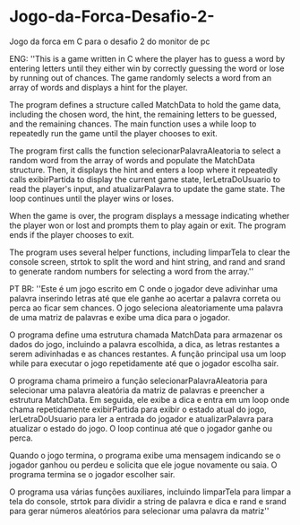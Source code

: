 # Jogo-da-Forca-Desafio-2-
Jogo da forca em C para o desafio 2 do monitor de pc

ENG: ''This is a game written in C where the player has to guess a word by entering letters until they either win by correctly 
guessing the word or lose by running out of chances. The game randomly selects a word from an array of words and displays a hint for the player.

The program defines a structure called MatchData to hold the game data, including the chosen word, the hint, the remaining 
letters to be guessed, and the remaining chances. The main function uses a while loop to repeatedly run the game until the player chooses to exit.

The program first calls the function selecionarPalavraAleatoria to select a random word from the array of words and populate the MatchData structure. 
Then, it displays the hint and enters a loop where it repeatedly calls exibirPartida to display the current game state, lerLetraDoUsuario to read the player's input, 
and atualizarPalavra to update the game state. The loop continues until the player wins or loses.

When the game is over, the program displays a message indicating whether the player won or lost and prompts them to play again or exit. 
The program ends if the player chooses to exit.

The program uses several helper functions, including limparTela to clear the console screen, 
strtok to split the word and hint string, and rand and srand to generate random numbers for selecting a word from the array.''




PT BR: ''Este é um jogo escrito em C onde o jogador deve adivinhar uma palavra inserindo letras até que ele ganhe ao acertar a palavra correta ou perca ao ficar sem chances. 
O jogo seleciona aleatoriamente uma palavra de uma matriz de palavras e exibe uma dica para o jogador.

O programa define uma estrutura chamada MatchData para armazenar os dados do jogo, incluindo a palavra escolhida, a dica, as letras restantes a serem adivinhadas e as 
chances restantes. A função principal usa um loop while para executar o jogo repetidamente até que o jogador escolha sair.

O programa chama primeiro a função selecionarPalavraAleatoria para selecionar uma palavra aleatória da matriz de palavras e preencher a estrutura MatchData. 
Em seguida, ele exibe a dica e entra em um loop onde chama repetidamente exibirPartida para exibir o estado atual do jogo, lerLetraDoUsuario para ler a entrada do jogador e 
atualizarPalavra para atualizar o estado do jogo. O loop continua até que o jogador ganhe ou perca.

Quando o jogo termina, o programa exibe uma mensagem indicando se o jogador ganhou ou perdeu e solicita que ele jogue novamente ou saia. 
O programa termina se o jogador escolher sair.

O programa usa várias funções auxiliares, incluindo limparTela para limpar a tela do console, strtok para dividir a string de 
palavra e dica e rand e srand para gerar números aleatórios para selecionar uma palavra da matriz''
